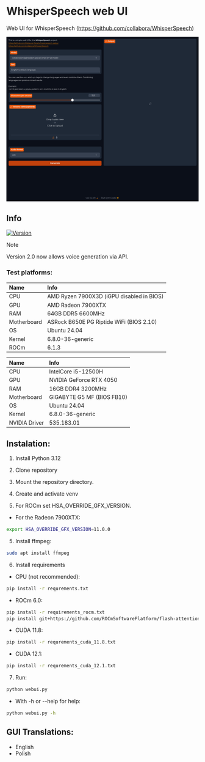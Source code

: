 # WhisperSpeech web UI
Web UI for WhisperSpeech (https://github.com/collabora/WhisperSpeech)

![Preview](screenshot.png)

## Info
[![Version](https://img.shields.io/badge/2.0-version-orange.svg)](https://github.com/Mateusz-Dera/WhisperSpeech-Web-UI/blob/main/README.md)

> [!Note]
> Version 2.0 now allows voice generation via API.

### Test platforms:
|Name|Info|
|:---|:---|
|CPU|AMD Ryzen 7900X3D (iGPU disabled in BIOS)|
|GPU|AMD Radeon 7900XTX|
|RAM|64GB DDR5 6600MHz|
|Motherboard|ASRock B650E PG Riptide WiFi (BIOS 2.10)|
|OS|Ubuntu 24.04|
|Kernel|6.8.0-36-generic|
|ROCm|6.1.3|

|Name|Info|
|:---|:---|
|CPU|IntelCore i5-12500H|
|GPU|NVIDIA GeForce RTX 4050|
|RAM|16GB DDR4 3200MHz|
|Motherboard|GIGABYTE G5 MF (BIOS FB10)|
|OS|Ubuntu 24.04|
|Kernel|6.8.0-36-generic|
|NVIDIA Driver|535.183.01|

## Instalation:
1. Install Python 3.12

2. Clone repository

3. Mount the repository directory.

3. Create and activate venv

4. For ROCm set HSA_OVERRIDE_GFX_VERSION.
* For the Radeon 7900XTX:
```bash
export HSA_OVERRIDE_GFX_VERSION=11.0.0
```
5. Install ffmpeg:
```bash
sudo apt install ffmpeg
```

6. Install requirements

* CPU (not recommended):
```bash
pip install -r requrements.txt
```

* ROCm 6.0:
```bash
pip install -r requirements_rocm.txt
pip install git+https://github.com/ROCmSoftwarePlatform/flash-attention.git@2554f490101742ccdc56620a938f847f61754be6
```

* CUDA 11.8:
```bash
pip install -r requrements_cuda_11.8.txt
```

* CUDA 12.1:
```bash
pip install -r requrements_cuda_12.1.txt
```

7. Run:
```bash
python webui.py
```
* With -h or --help for help:
```bash
python webui.py -h
```
## GUI Translations:
* English
* Polish
<!-- TRANSLATION -->
<!-- PYBABEL -->
<!-- EXTRACT -->
<!-- pybabel extract -F babel.cfg -o ./locale/messages.pot . -->
<!-- UPDATE -->
<!-- pybabel update -i ./locale/messages.pot -d ./locale -->
<!-- NEW LANGUAGE -->
<!-- pybabel init -i ./locale/messages.pot -d ./locale -l pl_PL -->
<!-- COMPILE -->
<!-- pybabel compile -d ./locale -->
